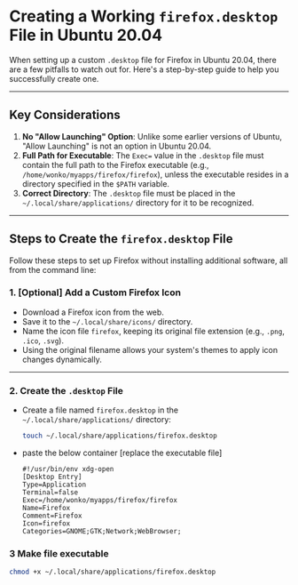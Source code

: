 # Creating a Working `firefox.desktop` File in Ubuntu 20.04

When setting up a custom `.desktop` file for Firefox in Ubuntu 20.04, there are a few pitfalls to watch out for. Here's a step-by-step guide to help you successfully create one.

---

## Key Considerations

1. **No "Allow Launching" Option**: Unlike some earlier versions of Ubuntu, "Allow Launching" is not an option in Ubuntu 20.04.
2. **Full Path for Executable**: The `Exec=` value in the `.desktop` file must contain the full path to the Firefox executable (e.g., `/home/wonko/myapps/firefox/firefox`), unless the executable resides in a directory specified in the `$PATH` variable.
3. **Correct Directory**: The `.desktop` file must be placed in the `~/.local/share/applications/` directory for it to be recognized.

---

## Steps to Create the `firefox.desktop` File

Follow these steps to set up Firefox without installing additional software, all from the command line:

### 1. [Optional] Add a Custom Firefox Icon
- Download a Firefox icon from the web.
- Save it to the `~/.local/share/icons/` directory.
- Name the icon file `firefox`, keeping its original file extension (e.g., `.png`, `.ico`, `.svg`).
- Using the original filename allows your system's themes to apply icon changes dynamically.

---

### 2. Create the `.desktop` File
- Create a file named `firefox.desktop` in the `~/.local/share/applications/` directory:
  ```bash
  touch ~/.local/share/applications/firefox.desktop
  ```
  
- paste the below container [replace the executable file]
    ```
    #!/usr/bin/env xdg-open
    [Desktop Entry]
    Type=Application
    Terminal=false
    Exec=/home/wonko/myapps/firefox/firefox
    Name=Firefox
    Comment=Firefox
    Icon=firefox
    Categories=GNOME;GTK;Network;WebBrowser;
    ```

### 3 Make file executable
  ``` bash
  chmod +x ~/.local/share/applications/firefox.desktop
  ```
